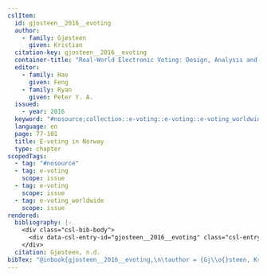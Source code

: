 ```yaml
---
cslItem:
  id: gjosteen__2016__evoting
  author:
    - family: Gjøsteen
      given: Kristian
  citation-key: gjosteen__2016__evoting
  container-title: "Real-World Electronic Voting: Design, Analysis and Deployment"
  editor:
    - family: Hao
      given: Feng
    - family: Ryan
      given: Peter Y. A.
  issued:
    - year: 2016
  keyword: "#nosource;collection::e-voting::e-voting::e-voting_worldwide"
  language: en
  page: 77-101
  title: E-voting in Norway
  type: chapter
scopedTags:
  - tag: "#nosource"
  - tag: e-voting
    scope: issue
  - tag: e-voting
    scope: issue
  - tag: e-voting_worldwide
    scope: issue
rendered:
  bibliography: |-
    <div class="csl-bib-body">
      <div data-csl-entry-id="gjosteen__2016__evoting" class="csl-entry">Gjøsteen, K. n.d.. E-voting in Norway. In F. Hao &#38; P. Y. A. Ryan (Eds.), <i>Real-World Electronic Voting: Design, Analysis and Deployment</i> (pp. 77–101).</div>
    </div>
  citation: Gjøsteen, n.d.
bibTex: "@inbook{gjosteen__2016__evoting,\n\tauthor = {Gj\\o{}steen, Kristian},\n\tbooktitle = {Real-{World} {Electronic} {Voting}: Design, {Analysis} and {Deployment}},\n\teditor = {Hao, Feng and Ryan, Peter Y. A.},\n\tpages = {77--101},\n\ttitle = {E-voting in {Norway}},\n}\n\n"
---
```

